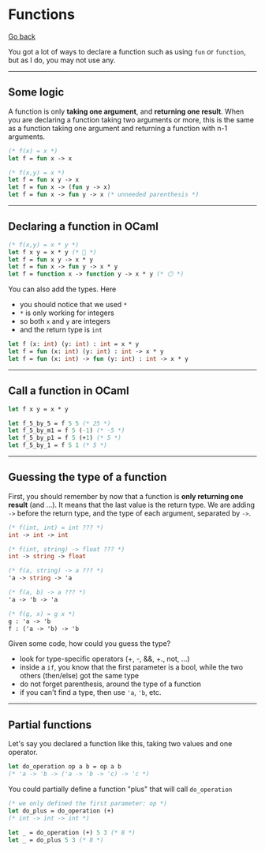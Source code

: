 # Functions

[Go back](../index.md#basic-concepts)

You got a lot of ways to declare a function such as using `fun` or `function`, but as I do, you may not use any.

<hr class="sl">

## Some logic

A function is only **taking one argument**, and **returning one result**. When you are declaring a function taking two arguments or more, this is the same as a function taking one argument and returning a function with n-1 arguments.

```ocaml
(* f(x) = x *)
let f = fun x -> x

(* f(x,y) = x *)
let f = fun x y -> x
let f = fun x -> (fun y -> x)
let f = fun x -> fun y -> x (* unneeded parenthesis *)
```

<hr class="sr">

## Declaring a function in OCaml

```ocaml
(* f(x,y) = x * y *)
let f x y = x * y (* 🚀 *)
let f = fun x y -> x * y
let f = fun x -> fun y -> x * y
let f = function x -> function y -> x * y (* 😶 *)
```

You can also add the types. Here

* you should notice that we used `*`
* `*` is only working for integers
* so both `x` and `y` are integers
* and the return type is `int`

```ocaml
let f (x: int) (y: int) : int = x * y
let f = fun (x: int) (y: int) : int -> x * y
let f = fun (x: int) -> fun (y: int) : int -> x * y
```

<hr class="sr">

## Call a function in OCaml

```ocaml
let f x y = x * y

let f_5_by_5 = f 5 5 (* 25 *)
let f_5_by_m1 = f 5 (-1) (* -5 *)
let f_5_by_p1 = f 5 (+1) (* 5 *)
let f_5_by_1 = f 5 1 (* 5 *)
```

<hr class="sl">

## Guessing the type of a function

First, you should remember by now that a function is **only returning one result** (and ...). It means that the last value is the return type. We are adding `->` before the return type, and the type of each argument, separated by `->`.

```ocaml
(* f(int, int) = int ??? *)
int -> int -> int

(* f(int, string) -> float ??? *)
int -> string -> float

(* f(a, string) -> a ??? *)
'a -> string -> 'a

(* f(a, b) -> a ??? *)
'a -> 'b -> 'a

(* f(g, x) = g x *)
g : 'a -> 'b
f : ('a -> 'b) -> 'b
```

Given some code, how could you guess the type?

* look for type-specific operators (+, -, &&, +., not, ...)
* inside a `if`, you know that the first parameter is a bool, while the two others (then/else) got the same type
* do not forget parenthesis, around the type of a function
* if you can't find a type, then use `'a`, `'b`, etc.

<hr class="sr">

## Partial functions

Let's say you declared a function like this, taking two values and one operator.

```ocaml
let do_operation op a b = op a b
(* 'a -> 'b -> ('a -> 'b -> 'c) -> 'c *)
```

You could partially define a function "plus" that will call `do_operation`

```ocaml
(* we only defined the first parameter: op *)
let do_plus = do_operation (+)
(* int -> int -> int *)

let _ = do_operation (+) 5 3 (* 8 *)
let _ = do_plus 5 3 (* 8 *)
```
